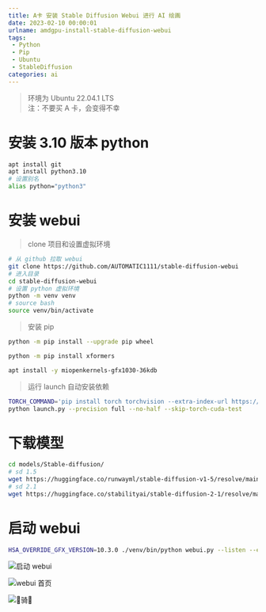 ```yaml
---
title: A卡 安装 Stable Diffusion Webui 进行 AI 绘画
date: 2023-02-10 00:00:01
urlname: amdgpu-install-stable-diffusion-webui 
tags: 
 - Python
 - Pip
 - Ubuntu
 - StableDiffusion
categories: ai
---
```

> 环境为 Ubuntu 22.04.1 LTS  
> 注：不要买 A 卡，会变得不幸
# 安装 3.10 版本 python
``` bash
apt install git
apt install python3.10
# 设置别名
alias python="python3"
```

# 安装 webui
> clone 项目和设置虚拟环境
``` bash
# 从 github 拉取 webui
git clone https://github.com/AUTOMATIC1111/stable-diffusion-webui
# 进入目录
cd stable-diffusion-webui
# 设置 python 虚拟环境
python -m venv venv
# source bash
source venv/bin/activate
```
> 安装 pip
```bash
python -m pip install --upgrade pip wheel

python -m pip install xformers

apt install -y miopenkernels-gfx1030-36kdb
```
> 运行 launch 自动安装依赖
```bash
TORCH_COMMAND='pip install torch torchvision --extra-index-url https://download.pytorch.org/whl/rocm5.1.1' 
python launch.py --precision full --no-half --skip-torch-cuda-test 
```
# 下载模型
``` bash
cd models/Stable-diffusion/
# sd 1.5
wget https://huggingface.co/runwayml/stable-diffusion-v1-5/resolve/main/v1-5-pruned.ckpt
# sd 2.1
wget https://huggingface.co/stabilityai/stable-diffusion-2-1/resolve/main/v2-1_768-ema-pruned.ckpt
```

# 启动 webui
``` bash
HSA_OVERRIDE_GFX_VERSION=10.3.0 ./venv/bin/python webui.py --listen --enable-insecure-extension-access
```

![启动 webui](https://lsky.vtbai.com/i/main/2023-03/305C18A512B0160FC51946D292243A79F2D523F23063A0E3ABA5477F2F95F6F5.png)

![webui 首页](https://lsky.vtbai.com/i/main/2023-03/28F9CDD62F18C958176FA02F37A2D0E5F2DC3E11AC61289D80E96B2852684072.png)

![🐎骑🐎](https://lsky.vtbai.com/i/main/2023-03/77B728E8FEAF0126B816696D327D7744FA16C86CBA765C454708B723C0A4C3FA.png)